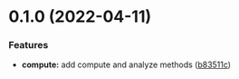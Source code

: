 # 0.1.0 (2022-04-11)


### Features

* **compute:** add compute and analyze methods ([b83511c](https://github.com/zeropaper/foreseen/commit/b83511ce341617463dd4b6a27dc54b6548281fc0))



